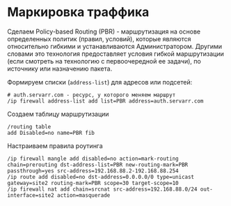 # Маркировка траффика

Сделаем Policy-based Routing (PBR) - маршрутизация на основе определенных политик (правил, условий), которые являются относительно гибкими и устанавливаются Администратором. Другими словами это технология предоставляет условия гибкой маршрутизации (если смотреть на технологию с первоочередной ее задачи), по источнику или назначению пакета.

Формируем списки (`address-list`) для адресов или подсетей:
```
# auth.servarr.com - ресурс, у которого меняем маршрут
/ip firewall address-list add list=PBR address=auth.servarr.com
```

Создаем таблицу маршрутизации

```
/routing table
add Disabled=no name=PBR fib
```
Настраиваем правила роутинга

```
/ip firewall mangle add disabled=no action=mark-routing chain=prerouting dst-address-list=PBR new-routing-mark=PBR passthrough=yes src-address=192.168.88.2-192.168.88.254
/ip route add disabled=no dst-address=0.0.0.0/0 type=unicast gateway=site2 routing-mark=PBR scope=30 target-scope=10
/ip firewall nat add chain=srcnat src-address=192.168.88.0/24 out-interface=site2 action=masquerade
```